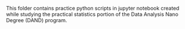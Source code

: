 This folder contains practice python scripts in jupyter notebook
created while studying the practical statistics portion of the Data Analysis
Nano Degree (DAND) program.
